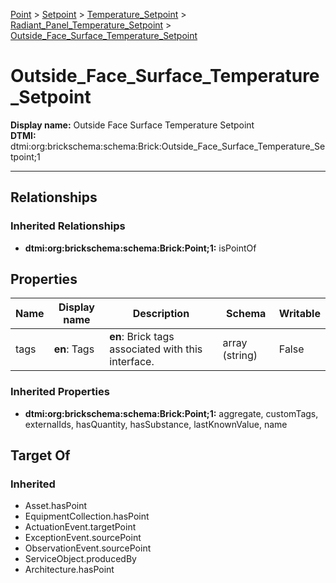 [Point](../../../Point.md) > [Setpoint](../../Setpoint.md) > [Temperature_Setpoint](../Temperature_Setpoint.md) > [Radiant_Panel_Temperature_Setpoint](Radiant_Panel_Temperature_Setpoint.md) > [Outside_Face_Surface_Temperature_Setpoint](.)
# Outside_Face_Surface_Temperature_Setpoint

**Display name:** Outside Face Surface Temperature Setpoint<br />
**DTMI:** dtmi:org:brickschema:schema:Brick:Outside_Face_Surface_Temperature_Setpoint;1

---
## Relationships
### Inherited Relationships
* **dtmi:org:brickschema:schema:Brick:Point;1:** isPointOf
## Properties
|Name|Display name|Description|Schema|Writable|
|-|-|-|-|-|
|tags|**en**: Tags|**en**: Brick tags associated with this interface.|array (string)|False|
### Inherited Properties
* **dtmi:org:brickschema:schema:Brick:Point;1:** aggregate, customTags, externalIds, hasQuantity, hasSubstance, lastKnownValue, name
## Target Of
### Inherited
* Asset.hasPoint
* EquipmentCollection.hasPoint
* ActuationEvent.targetPoint
* ExceptionEvent.sourcePoint
* ObservationEvent.sourcePoint
* ServiceObject.producedBy
* Architecture.hasPoint
